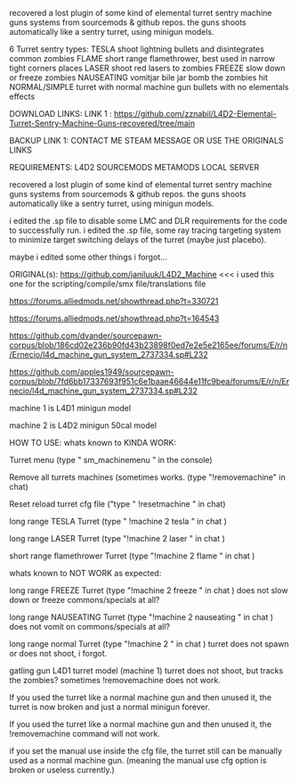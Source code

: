 recovered a lost plugin of some kind of elemental turret sentry machine guns systems from sourcemods & github repos.
the guns shoots automatically like a sentry turret, using minigun models.

6 Turret sentry types:
TESLA shoot lightning bullets and disintegrates common zombies
FLAME short range flamethrower, best used in narrow tight corners places
LASER shoot red lasers to zombies
FREEZE slow down or freeze zombies
NAUSEATING vomitjar bile jar bomb the zombies hit
NORMAL/SIMPLE turret with normal machine gun bullets with no elementals effects





DOWNLOAD LINKS:
LINK 1 :
https://github.com/zznabil/L4D2-Elemental-Turret-Sentry-Machine-Guns-recovered/tree/main

BACKUP LINK 1:
CONTACT ME STEAM MESSAGE OR USE THE ORIGINALS LINKS


REQUIREMENTS:
L4D2
SOURCEMODS
METAMODS
LOCAL SERVER



recovered a lost plugin of some kind of elemental turret sentry machine guns systems from sourcemods & github repos.
the guns shoots automatically like a sentry turret, using minigun models.

i edited the .sp file to disable some LMC and DLR requirements for the code to successfully run.
i edited the .sp file, some ray tracing targeting system to minimize target switching delays of the turret (maybe just placebo).

maybe i edited some other things i forgot...

ORIGINAL(s): 
https://github.com/janiluuk/L4D2_Machine   <<< i used this one for the scripting/compile/smx file/translations file


https://forums.alliedmods.net/showthread.php?t=330721

https://forums.alliedmods.net/showthread.php?t=164543

https://github.com/dvander/sourcepawn-corpus/blob/186cd02e236b90fd43b23898f0ed7e2e5e2165ee/forums/E/r/n/Ernecio/l4d_machine_gun_system_2737334.sp#L232

https://github.com/apples1949/sourcepawn-corpus/blob/7fd6bb17337693f951c6e1baae46644e11fc9bea/forums/E/r/n/Ernecio/l4d_machine_gun_system_2737334.sp#L232


machine 1 is L4D1 minigun model

machine 2 is L4D2 minigun 50cal model

HOW TO USE:
whats known to KINDA WORK:

Turret menu (type " sm_machinemenu " in the console)

Remove all turrets machines (sometimes works. (type "!removemachine" in chat)

Reset reload turret cfg file ("type " !resetmachine " in chat)

long range TESLA Turret (type " !machine 2 tesla " in chat )

long range LASER Turret (type "!machine 2 laser " in chat )

short range flamethrower Turret (type "!machine 2 flame " in chat )









whats known to NOT WORK as expected:

long range FREEZE Turret (type "!machine 2 freeze " in chat ) does not slow down or freeze commons/specials at all?

long range NAUSEATING Turret (type "!machine 2 nauseating " in chat ) does not vomit on commons/specials at all?

long range normal Turret (type "!machine 2 " in chat ) turret does not spawn or does not shoot, i forgot.

gatling gun L4D1 turret model (machine 1) turret does not shoot, but tracks the zombies?
sometimes !removemachine does not work.

If you used the turret like a normal machine gun and then unused it, the turret is now broken and just a normal minigun forever.

If you used the turret like a normal machine gun and then unused it, the !removemachine command will not work.

if you set the manual use inside the cfg file, the turret still can be manually used as a normal machine gun. (meaning the manual use cfg option is broken or useless currently.)
